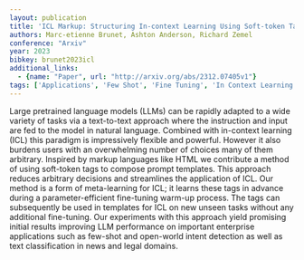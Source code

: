 ```yaml
---
layout: publication
title: 'ICL Markup: Structuring In-context Learning Using Soft-token Tags'
authors: Marc-etienne Brunet, Ashton Anderson, Richard Zemel
conference: "Arxiv"
year: 2023
bibkey: brunet2023icl
additional_links:
  - {name: "Paper", url: "http://arxiv.org/abs/2312.07405v1"}
tags: ['Applications', 'Few Shot', 'Fine Tuning', 'In Context Learning', 'Pretraining Methods', 'Prompting', 'Reinforcement Learning', 'Tools', 'Training Techniques']
---
```

Large pretrained language models (LLMs) can be rapidly adapted to a wide variety of tasks via a text-to-text approach where the instruction and input are fed to the model in natural language. Combined with in-context learning (ICL) this paradigm is impressively flexible and powerful. However it also burdens users with an overwhelming number of choices many of them arbitrary. Inspired by markup languages like HTML we contribute a method of using soft-token tags to compose prompt templates. This approach reduces arbitrary decisions and streamlines the application of ICL. Our method is a form of meta-learning for ICL; it learns these tags in advance during a parameter-efficient fine-tuning warm-up process. The tags can subsequently be used in templates for ICL on new unseen tasks without any additional fine-tuning. Our experiments with this approach yield promising initial results improving LLM performance on important enterprise applications such as few-shot and open-world intent detection as well as text classification in news and legal domains.
